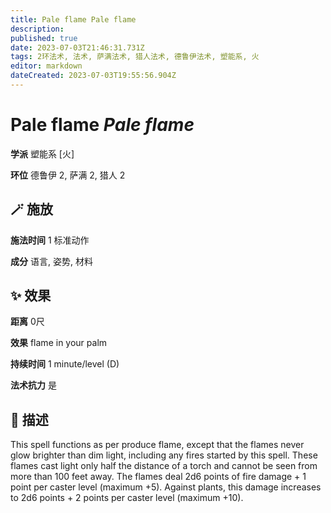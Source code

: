 ```yaml
---
title: Pale flame Pale flame
description: 
published: true
date: 2023-07-03T21:46:31.731Z
tags: 2环法术, 法术, 萨满法术, 猎人法术, 德鲁伊法术, 塑能系, 火
editor: markdown
dateCreated: 2023-07-03T19:55:56.904Z
---
```


# **Pale flame** *Pale flame*

**学派** 塑能系 \[火\] 

**环位** 德鲁伊 2, 萨满 2, 猎人 2

## 🪄 施放

**施法时间** 1 标准动作

**成分** 语言, 姿势, 材料

## ✨ 效果  

**距离** 0尺 

**效果** flame in your palm 

**持续时间** 1 minute/level (D) 

**法术抗力** 是

## 📖 描述

This spell functions as per produce flame, except that the  flames never glow brighter than dim light, including any fires started by this spell. These flames cast light only half the distance of a torch and cannot be seen from more than 100 feet away. The flames deal 2d6 points of fire damage + 1 point per caster level (maximum +5). Against plants, this damage increases to 2d6 points + 2 points per caster level (maximum +10).
    